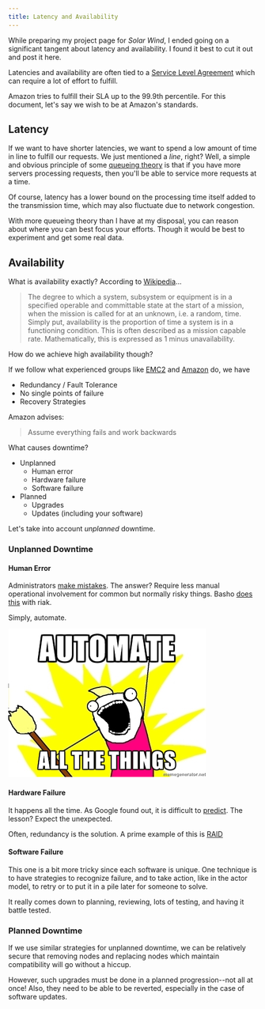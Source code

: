 ```yaml
---
title: Latency and Availability
---
```


While preparing my project page for 
*Solar Wind*, I ended going on a
significant tangent about latency
and availability. I found it best to
cut it out and post it here.

Latencies and availability are often tied
to a [Service Level Agreement][SLA] which
can require a lot of effort to fulfill.

Amazon tries to fulfill their SLA up to
the 99.9th percentile.
For this document, let's say we wish to
be at Amazon's standards.

## Latency
If we want to have shorter latencies, we want
to spend a low amount of time in line to
fulfill our requests. 
We just mentioned a *line*, right?
Well, a simple and obvious principle of some
[queueing theory][mdc] is that if you have
more servers processing requests, then
you'll be able to service more requests
at a time.

Of course, latency has a lower bound on the
processing time itself added to the
transmission time, which may also fluctuate
due to network congestion.

With more queueing theory than I have
at my disposal, you can reason about where
you can best focus your efforts.
Though it would be best to experiment
and get some real data. 


## Availability

What is availability exactly?
According to [Wikipedia][avail]...

> The degree to which a system, subsystem or
> equipment is in a specified operable and
> committable state at the start of a mission,
> when the mission is called for at an unknown,
> i.e. a random, time. Simply put, availability
> is the proportion of time a system is in a
> functioning condition. This is often described
> as a mission capable rate. Mathematically,
> this is expressed as 1 minus unavailability.

How do we achieve high availability though?

If we follow what experienced groups like
[EMC2][] and [Amazon][A2] do, we have

+ Redundancy / Fault Tolerance
+ No single points of failure
+ Recovery Strategies

Amazon advises:

> Assume everything fails and work backwards

What causes downtime?

* Unplanned
    - Human error
    - Hardware failure
    - Software failure
* Planned
    - Upgrades
    - Updates (including your software)

Let's take into account *unplanned* downtime.

### Unplanned Downtime


#### Human Error

Administrators [make mistakes][sorry]. 
The answer? Require less manual
operational involvement for common
but normally risky things.
Basho [does this][basho] with riak.

Simply, automate.

![](/images/automate.jpg)

#### Hardware Failure

It happens all the time.
As Google found out, it is
difficult to [predict][].
The lesson? Expect the
unexpected.

Often, redundancy is the
solution. A prime example
of this is [RAID][]


#### Software Failure

This one is a bit more tricky
since each software is unique.
One technique is to have strategies
to recognize failure, and to
take action, like in the actor
model, to retry or to put it in
a pile later for someone to solve.


It really comes down to planning,
reviewing, lots of testing, and
having it battle tested.


### Planned Downtime

If we use similar strategies
for unplanned downtime, we can be
relatively secure that removing
nodes and replacing nodes which
maintain compatibility will go
without a hiccup.

However, such upgrades must be
done in a planned progression--not
all at once!
Also, they need to be able
to be reverted, especially in
the case of software updates.


[sla]: http://en.wikipedia.org/wiki/Service-level_agreement
[mdc]: http://en.wikipedia.org/wiki/M/D/c_queue
[avail]: http://en.wikipedia.org/wiki/Availability
[emc2]: http://www.slideshare.net/Ciscodatacenter/high-availability-22403142
[a2]: http://www.slideshare.net/AmazonWebServices/architecting-for-high-availability
[sorry]: http://www.slashgear.com/amazon-sorry-for-netflix-downtime-heres-what-we-got-wrong-01262685/
[basho]: http://basho.com/relational-to-riak-part-2-operational-cost-of-scaling/
[predict]: http://www.thewhir.com/blog/googles-study-of-100000-hard-drives-shows-that-disk-failure-is-nearly-impossible-to-predict
[raid]: http://en.wikipedia.org/wiki/RAID


